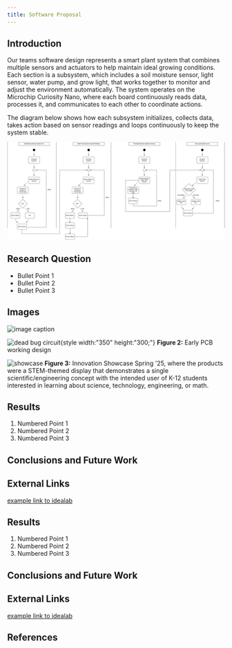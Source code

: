 ```yaml
---
title: Software Proposal
---
```


## Introduction

Our teams software design represents a smart plant system that combines multiple sensors and actuators to help maintain ideal growing conditions. Each section is a subsystem, which includes a soil moisture sensor, light sensor, water pump, and grow light, that works together to monitor and adjust the environment automatically. The system operates on the Microchip Curiosity Nano, where each board continuously reads data, processes it, and communicates to each other to coordinate actions.

The diagram below shows how each subsystem initializes, collects data, takes action based on sensor readings and loops continuously to keep the system stable.

![Software Diagram](software.png)

## Research Question

* Bullet Point 1
* Bullet Point 2
* Bullet Point 3

## Images

![image caption](https://idealab.asu.edu/assets/images/research/jumper1.png)

![dead bug circuit](Image01.jpg){style width:"350" height:"300;"}
**Figure 2:** Early PCB working design


![showcase](ImageShowcase.png)
**Figure 3:** Innovation Showcase Spring '25, where the products were a STEM-themed display that demonstrates a single scientific/engineering concept with the intended user of K-12 students interested in learning about science, technology, engineering, or math.


## Results

1. Numbered Point 1
1. Numbered Point 2
1. Numbered Point 3

## Conclusions and Future Work

## External Links

[example link to idealab](https://idealab.asu.edu)


## Results

1. Numbered Point 1
1. Numbered Point 2
1. Numbered Point 3

## Conclusions and Future Work

## External Links

[example link to idealab](https://idealab.asu.edu)


## References


